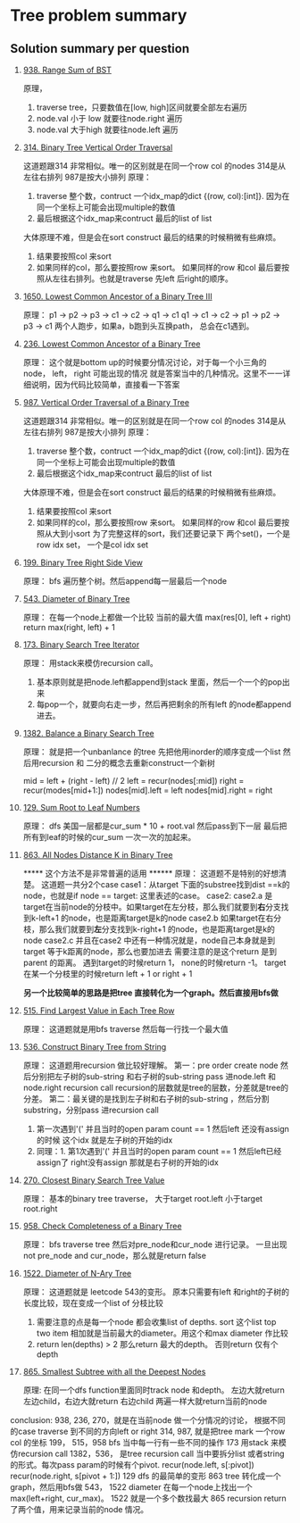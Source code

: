 # Tree problem summary

## Solution summary per question

1. [938. Range Sum of BST](https://leetcode.com/problems/range-sum-of-bst/)

    原理，
    1. traverse tree，只要数值在[low, high]区间就要全部左右遍历
    2. node.val 小于 low 就要往node.right 遍历
    3. node.val 大于high 就要往node.left 遍历

2. [314. Binary Tree Vertical Order Traversal](https://leetcode.com/problems/binary-tree-vertical-order-traversal/)

    这道题跟314 非常相似。唯一的区别就是在同一个row col 的nodes 314是从左往右排列
    987是按大小排列
    原理：
    1. traverse 整个数，contruct 一个idx_map的dict {(row, col):[int]}. 因为在同一个坐标上可能会出现multiple的数值
    2. 最后根据这个idx_map来contruct 最后的list of list

    大体原理不难，但是会在sort construct 最后的结果的时候稍微有些麻烦。
    1. 结果要按照col 来sort
    2. 如果同样的col，那么要按照row 来sort。 如果同样的row 和col 最后要按照从左往右排列。也就是traverse 先left 后right的顺序。

3. [1650. Lowest Common Ancestor of a Binary Tree III](https://leetcode.com/problems/lowest-common-ancestor-of-a-binary-tree-iii/)

    原理：
    p1 -> p2 -> p3 -> c1 -> c2 -> q1 -> c1
    q1 -> c1 -> c2 -> p1 -> p2 -> p3 -> c1
    两个人跑步，如果a，b跑到头互换path， 总会在c1遇到。

4. [236. Lowest Common Ancestor of a Binary Tree](https://leetcode.com/problems/lowest-common-ancestor-of-a-binary-tree/)

    原理：
    这个就是bottom up的时候要分情况讨论，对于每一个小三角的node， left， right 
    可能出现的情况
    就是答案当中的几种情况。这里不一一详细说明，因为代码比较简单，直接看一下答案

5. [987. Vertical Order Traversal of a Binary Tree](https://leetcode.com/problems/vertical-order-traversal-of-a-binary-tree/)

    这道题跟314 非常相似。唯一的区别就是在同一个row col 的nodes 314是从左往右排列
    987是按大小排列
    原理：
    1. traverse 整个数，contruct 一个idx_map的dict {(row, col):[int]}. 因为在同一个坐标上可能会出现multiple的数值
    2. 最后根据这个idx_map来contruct 最后的list of list

    大体原理不难，但是会在sort construct 最后的结果的时候稍微有些麻烦。
    1. 结果要按照col 来sort
    2. 如果同样的col，那么要按照row 来sort。 如果同样的row 和col 最后要按照从大到小sort
    为了完整这样的sort，我们还要记录下 两个set()，一个是row idx set， 一个是col idx set

6. [199. Binary Tree Right Side View](https://leetcode.com/problems/binary-tree-right-side-view/)

    原理：
    bfs 遍历整个树。然后append每一层最后一个node

7. [543. Diameter of Binary Tree](https://leetcode.com/problems/diameter-of-binary-tree/)

    原理：
    在每一个node上都做一个比较
    当前的最大值 max(res[0], left + right)
    return max(right, left) + 1

8. [173. Binary Search Tree Iterator](https://leetcode.com/problems/binary-search-tree-iterator/)

    原理：
    用stack来模仿recursion call。
    1. 基本原则就是把node.left都append到stack 里面，然后一个一个的pop出来
    2. 每pop一个，就要向右走一步，然后再把剩余的所有left 的node都append 进去。

9. [1382. Balance a Binary Search Tree](https://leetcode.com/problems/balance-a-binary-search-tree/)

    原理：
    就是把一个unbanlance 的tree 先把他用inorder的顺序变成一个list
    然后用recursion 和 二分的概念去重新construct一个新树

    mid = left + (right - left) // 2
    left = recur(nodes[:mid])
    right = recur(modes[mid+1:])
    nodes[mid].left = left
    nodes[mid].right = right

10. [129. Sum Root to Leaf Numbers](https://leetcode.com/problems/sum-root-to-leaf-numbers/)

    原理：
    dfs 美国一层都是cur_sum * 10 + root.val 然后pass到下一层
    最后把所有到leaf的时候的cur_sum 一次一次的加起来。

11. [863. All Nodes Distance K in Binary Tree](https://leetcode.com/problems/all-nodes-distance-k-in-binary-tree/)

    ***** 这个方法不是非常普遍的适用 ******
    原理：
    这道题不是特别的好想清楚。
    这道题一共分2个case
    case1：从target 下面的substree找到dist ==k的node，也就是if node == target: 这里表述的case。
    case2: case2.a 是target在当前node的分枝中。如果target在左分枝，那么我们就要到**右**分支找到k-left+1 的node，也是距离target是k的node
            case2.b 如果target在右分枝，那么我们就要到**左**分支找到k-right+1 的node，也是距离target是k的node
            case2.c 并且在case2 中还有一种情况就是，node自己本身就是到target 等于k距离的node，那么也要加进去
    需要注意的是这个return 是到parent 的距离。
    遇到target的时候return 1， none的时候return -1。 target在某一个分枝里的时候return left + 1 or right + 1

    **另一个比较简单的思路是把tree 直接转化为一个graph。然后直接用bfs做**

12. [515. Find Largest Value in Each Tree Row](https://leetcode.com/problems/find-largest-value-in-each-tree-row/)

    原理：
    这道题就是用bfs traverse 然后每一行找一个最大值

13. [536. Construct Binary Tree from String](https://leetcode.com/problems/construct-binary-tree-from-string/)

    原理：
    这道题用recursion 做比较好理解。
    第一：pre order create node
    然后分别把左子树的sub-string 和右子树的sub-string pass 进node.left 和node.right recursion call
    recursion的层数就是tree的层数，分差就是tree的分差。
    第二：最关键的是找到左子树和右子树的sub-string ，然后分割substring，分别pass 进recursion call
    1. 第一次遇到'(' 并且当时的open param count == 1 然后left 还没有assign的时候
        这个idx 就是左子树的开始的idx
    2. 同理：1. 第1次遇到'(' 并且当时的open param count == 1 然后left已经assign了
    right没有assign 那就是右子树的开始的idx

14. [270. Closest Binary Search Tree Value](https://leetcode.com/problems/closest-binary-search-tree-value/)

    原理：
    基本的binary tree traverse， 
    大于target root.left
    小于target root.right

15. [958. Check Completeness of a Binary Tree](https://leetcode.com/problems/check-completeness-of-a-binary-tree/)
    
    原理：
    bfs traverse tree
    然后对pre_node和cur_node 进行记录。
    一旦出现 not pre_node and cur_node，那么就是return false

16. [1522. Diameter of N-Ary Tree](https://leetcode.com/problems/diameter-of-n-ary-tree/)
    
    原理：
    这道题就是 leetcode 543的变形。
    原本只需要有left 和right的子树的长度比较，现在变成一个list of 分枝比较

    1. 需要注意的点是每一个node 都会收集list of depths. sort 这个list
        top two item 相加就是当前最大的diameter。用这个和max diameter 作比较
    2. return len(depths) > 2 那么return 最大的depth。 否则return 仅有个depth

17. [865. Smallest Subtree with all the Deepest Nodes](https://leetcode.com/problems/smallest-subtree-with-all-the-deepest-nodes/)

    原理:
    在同一个dfs function里面同时track node 和depth。
    左边大就return左边child，右边大就return 右边child
    两遍一样大就return当前的node


conclusion:
938, 236, 270，就是在当前node 做一个分情况的讨论， 根据不同的case traverse 到不同的方向left or right
314, 987, 就是把tree mark 一个row col 的坐标
199， 515，958 bfs 当中每一行有一些不同的操作
173 用stack 来模仿recursion call
1382，536， 是tree recursion call 当中要拆分list 或者string 的形式。每次pass param的时候有个pivot. recur(node.left, s[:pivot]) recur(node.right, s[pivot + 1:])
129 dfs 的最简单的变形
863 tree 转化成一个graph，然后用bfs做
543， 1522 diameter 在每一个node上找出一个max(left+right, cur_max)。 1522 就是一个多个数找最大
865 recursion return了两个值，用来记录当前的node 情况。 